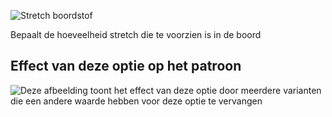 ![Stretch boordstof](./ribbingstretch.svg)

Bepaalt de hoeveelheid stretch die te voorzien is in de boord

## Effect van deze optie op het patroon

![Deze afbeelding toont het effect van deze optie door meerdere varianten die een andere waarde hebben voor deze optie te vervangen](huey_ribbingstretch_sample.svg "Effect van deze optie op het patroon")
